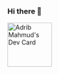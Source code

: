 ### Hi there 👋

<!--
**AdribMahmud101/AdribMahmud101** is a ✨ _special_ ✨ repository because its `README.md` (this file) appears on your GitHub profile.

Here are some ideas to get you started:

- 🔭 I’m currently working on ...
- 🌱 I’m currently learning ...
- 👯 I’m looking to collaborate on ...
- 🤔 I’m looking for help with ...
- 💬 Ask me about ...
- 📫 How to reach me: ...
- 😄 Pronouns: ...
- ⚡ Fun fact: ...
-->
<a href="https://app.daily.dev/AdribMahmud"><img src="https://api.daily.dev/devcards/99e1c1907cf8494285efb19b2ae1cc5a.png?r=1qg" width="100" alt="Adrib Mahmud's Dev Card"/></a>
